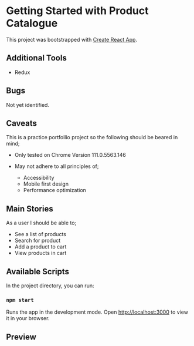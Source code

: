 # Getting Started with Product Catalogue

This project was bootstrapped with [Create React App](https://github.com/facebook/create-react-app).

## Additional Tools

- Redux

## Bugs

Not yet identified.

## Caveats

This is a practice portfoilio project so the following should be beared in mind;

- Only tested on Chrome Version 111.0.5563.146
- May not adhere to all principles of;

  - Accessibility 
  - Mobile first design
  - Performance optimization

## Main Stories

As a user I should be able to;

- See a list of products
- Search for product
- Add a product to cart
- View products in cart

## Available Scripts

In the project directory, you can run:

### `npm start`

Runs the app in the development mode.
Open [http://localhost:3000](http://localhost:3000) to view it in your browser.

## Preview

